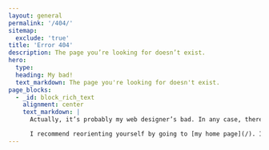 ```yaml
---
layout: general
permalink: '/404/'
sitemap:
  exclude: 'true'
title: 'Error 404'
description: The page you’re looking for doesn’t exist.
hero:
  type:
  heading: My bad!
  text_markdown: The page you're looking for doesn't exist.
page_blocks:
  - _id: block_rich_text
    alignment: center
    text_markdown: |
      Actually, it’s probably my web designer’s bad. In any case, there’s something wrong with the link you just clicked on (error 404).

      I recommend reorienting yourself by going to [my home page](/). If you want, you can also let me know what happened by hitting me up [on Twitter](https://twitter.com/edlatimore/).
---
```

